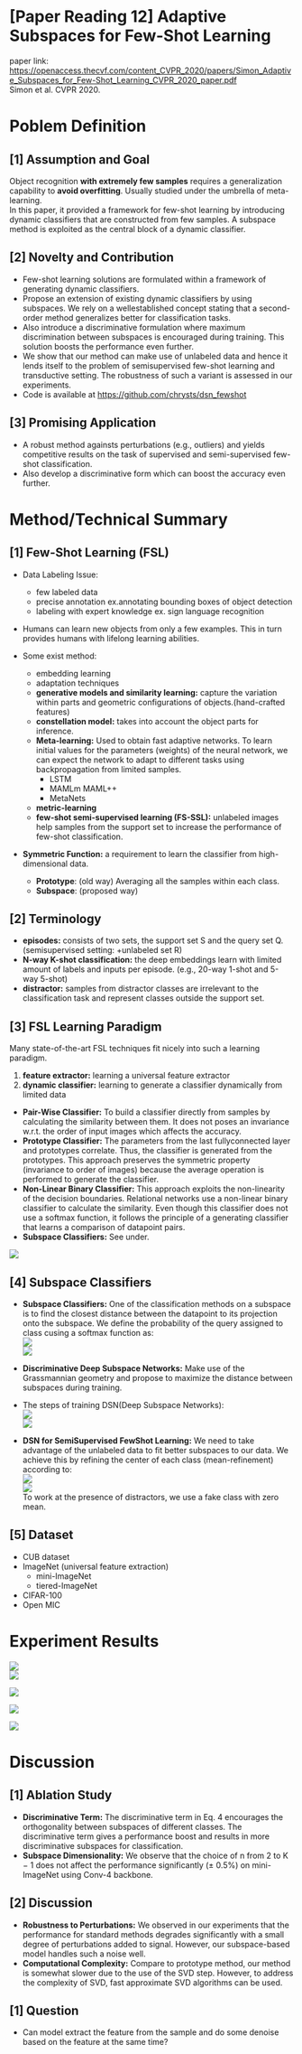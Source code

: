 # [Paper Reading 12] Adaptive Subspaces for Few-Shot Learning  
paper link: https://openaccess.thecvf.com/content_CVPR_2020/papers/Simon_Adaptive_Subspaces_for_Few-Shot_Learning_CVPR_2020_paper.pdf  
Simon et al. CVPR 2020.
# Poblem Definition
## [1] Assumption and Goal
Object recognition **with extremely few samples** requires a generalization capability to **avoid overfitting**. Usually studied under the umbrella of meta-learning.  
In this paper, it provided a framework for few-shot
learning by introducing dynamic classifiers that are constructed from few samples. A subspace method is exploited as the central block of a dynamic classifier.  


## [2] Novelty and Contribution
* Few-shot learning solutions are formulated within a framework of generating dynamic classifiers.
* Propose an extension of existing dynamic classifiers by using subspaces. We rely on a wellestablished concept stating that a second-order method generalizes better for classification tasks.
* Also introduce a discriminative formulation where maximum discrimination between subspaces is encouraged during training. This solution boosts the performance even further.
* We show that our method can make use of unlabeled data and hence it lends itself to the problem of semisupervised few-shot learning and transductive setting. The robustness of such a variant is assessed in our experiments.
* Code is available at https://github.com/chrysts/dsn_fewshot  

## [3] Promising Application
* A robust method againsts perturbations (e.g., outliers) and yields competitive results on the task of supervised and semi-supervised few-shot classification.  
* Also develop a discriminative form which can boost the accuracy even further.  

# Method/Technical Summary

## [1] Few-Shot Learning (FSL)
* Data Labeling Issue:
    * few labeled data
    * precise annotation ex.annotating bounding boxes of object detection
    * labeling with expert knowledge ex. sign language recognition

* Humans can learn new objects from only a few examples. This in turn provides humans with lifelong learning abilities.  

* Some exist method:
    * embedding learning
    * adaptation techniques
    * **generative models and similarity learning:** capture the variation within parts and geometric configurations of objects.(hand-crafted features)
    * **constellation model:** takes into account the object parts for inference.
    * **Meta-learning:** Used to obtain fast adaptive networks. To learn initial values for the parameters (weights) of the neural network, we can expect the network to adapt to different tasks using backpropagation from limited samples.  
        * LSTM
        * MAMLm MAML++
        * MetaNets
    * **metric-learning**
    * **few-shot semi-supervised learning (FS-SSL):** unlabeled images help samples from the support set to increase the performance of few-shot classification.

* **Symmetric Function:** a requirement to learn the classifier from high-dimensional data.  
    * **Prototype**: (old way) Averaging all the samples within each class.
    * **Subspace**: (proposed way)

## [2] Terminology
* **episodes:** consists of two sets, the support set S and the query set Q. (semisupervised setting: +unlabeled set R)  
* **N-way K-shot classification:** the deep embeddings learn with limited amount of labels and inputs per episode. (e.g., 20-way 1-shot and 5-way 5-shot)  
* **distractor:** samples from distractor classes are irrelevant to the classification task and represent classes outside the support set.  

## [3] FSL Learning Paradigm
Many state-of-the-art FSL techniques fit nicely into such a learning paradigm.  
1. **feature extractor:** learning a universal feature extractor
2. **dynamic classifier:** learning to generate a classifier dynamically from limited data

* **Pair-Wise Classifier:** To build a classifier directly from samples by calculating the similarity between them. It does not poses an invariance w.r.t. the order of input images which affects the accuracy.  
* **Prototype Classifier:** The parameters from the last fullyconnected layer and prototypes correlate. Thus, the classifier is generated from the prototypes. This approach preserves the symmetric property (invariance to order of images) because the average operation is performed to generate the classifier.  
* **Non-Linear Binary Classifier:** This approach exploits the non-linearity of the decision boundaries. Relational networks use a non-linear binary classifier to calculate the similarity. Even though this classifier does not use a softmax function, it follows the principle of a generating classifier that learns a comparison of datapoint pairs.  
* **Subspace Classifiers:** See under.

![](https://i.imgur.com/ZG2sPff.png)  

## [4] Subspace Classifiers
* **Subspace Classifiers:** One of the classification methods on a subspace is to find the closest distance between the datapoint to its projection onto the subspace. We define the probability of the query assigned to class cusing a softmax function as:  
![](https://i.imgur.com/aswvI2v.png)  
![](https://i.imgur.com/qWwLWPD.png)  

* **Discriminative Deep Subspace Networks:** Make use of the Grassmannian geometry and propose to maximize the distance between subspaces during training.  

* The steps of training DSN(Deep Subspace Networks):  
![](https://i.imgur.com/1wPQOHY.png)  
![](https://i.imgur.com/LxuNBVo.png)  

* **DSN for SemiSupervised FewShot Learning:** We need to take advantage of the unlabeled data to fit better subspaces to our data. We achieve this by refining the center of each class (mean-refinement) according to:  
![](https://i.imgur.com/bwvwV4R.png)  
![](https://i.imgur.com/tCa2cc7.png)  
To work at the presence of distractors, we use a fake class with zero mean.  

## [5] Dataset
* CUB dataset
* ImageNet (universal feature extraction)
    * mini-ImageNet
    * tiered-ImageNet
* CIFAR-100
* Open MIC

# Experiment Results
![](https://i.imgur.com/FT4sjCL.png)  
![](https://i.imgur.com/I5ON2t3.png)  

![](https://i.imgur.com/B06btpI.png)  

![](https://i.imgur.com/WlAh8TL.png)  

![](https://i.imgur.com/1ITGypy.png)  

# Discussion
## [1] Ablation Study
* **Discriminative Term:** The discriminative term in Eq. 4 encourages the orthogonality between subspaces of different classes. The discriminative term gives a performance boost and results in more discriminative subspaces for classification.  
* **Subspace Dimensionality:** We observe that the choice of n from 2 to K − 1 does not affect the performance significantly (± 0.5%) on mini-ImageNet using Conv-4 backbone.  

## [2] Discussion
* **Robustness to Perturbations:** We observed in our experiments that the performance for standard methods degrades significantly with a small degree of perturbations added to signal. However, our subspace-based model handles such a noise well.  
* **Computational Complexity:** Compare to prototype method, our method is somewhat slower due to the use of the SVD step. However, to address the complexity of SVD, fast approximate SVD algorithms can be used.  

## [1] Question
* Can model extract the feature from the sample and do some denoise based on the feature at the same time?  
